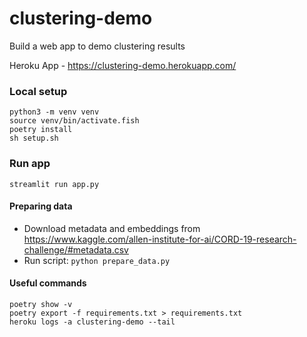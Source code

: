 # clustering-demo
Build a web app to demo clustering results

Heroku App - https://clustering-demo.herokuapp.com/

### Local setup
```
python3 -m venv venv
source venv/bin/activate.fish
poetry install
sh setup.sh
```

### Run app
```
streamlit run app.py
```

#### Preparing data
- Download metadata and embeddings from https://www.kaggle.com/allen-institute-for-ai/CORD-19-research-challenge/#metadata.csv
- Run script: `python prepare_data.py`


#### Useful commands
```
poetry show -v
poetry export -f requirements.txt > requirements.txt
heroku logs -a clustering-demo --tail
```
